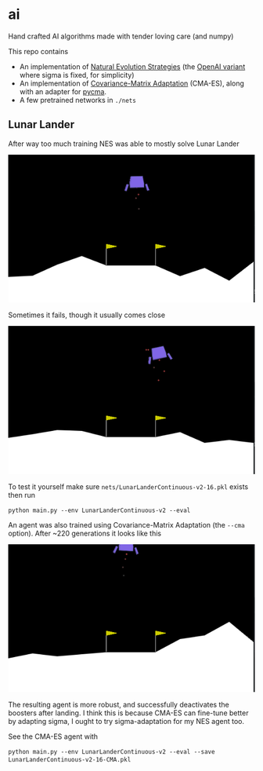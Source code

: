 # ai

Hand crafted AI algorithms made with tender loving care (and numpy)

This repo contains

- An implementation of [Natural Evolution Strategies](https://blog.otoro.net/2017/10/29/visual-evolution-strategies#natural-evolution-strategies) (the [OpenAI variant](https://openai.com/blog/evolution-strategies/) where sigma is fixed, for simplicity)
- An implementation of [Covariance-Matrix Adaptation](https://blog.otoro.net/2017/10/29/visual-evolution-strategies/#covariance-matrix-adaptation-evolution-strategy-cma-es) (CMA-ES), along with an adapter for [pycma](https://github.com/CMA-ES/pycma).
- A few pretrained networks in `./nets`

## Lunar Lander

After way too much training NES was able to mostly solve Lunar Lander

![winning lunar lander](images/lunarlanderwin.gif)

Sometimes it fails, though it usually comes close

![failing lunar lander](images/lunarlanderfail.gif)

To test it yourself make sure `nets/LunarLanderContinuous-v2-16.pkl` exists then run

```
python main.py --env LunarLanderContinuous-v2 --eval
```

An agent was also trained using Covariance-Matrix Adaptation (the `--cma` option). After ~220 generations it looks like this

![cma lunar lander](images/lunarlander-cma.gif)

The resulting agent is more robust, and successfully deactivates the boosters after landing. I think this is because CMA-ES can fine-tune better by adapting sigma, I ought to try sigma-adaptation for my NES agent too.

See the CMA-ES agent with

```
python main.py --env LunarLanderContinuous-v2 --eval --save LunarLanderContinuous-v2-16-CMA.pkl
```
